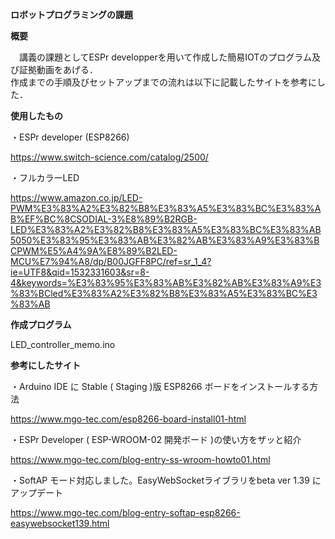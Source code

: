 __ロボットプログラミングの課題__

__概要__

　講義の課題としてESPr developperを用いて作成した簡易IOTのプログラム及び証拠動画をあげる．  
作成までの手順及びセットアップまでの流れは以下に記載したサイトを参考にした．

__使用したもの__  

・ESPr developer (ESP8266)

<https://www.switch-science.com/catalog/2500/>

・フルカラーLED

<https://www.amazon.co.jp/LED-PWM%E3%83%A2%E3%82%B8%E3%83%A5%E3%83%BC%E3%83%AB%EF%BC%8CSODIAL-3%E8%89%B2RGB-LED%E3%83%A2%E3%82%B8%E3%83%A5%E3%83%BC%E3%83%AB5050%E3%83%95%E3%83%AB%E3%82%AB%E3%83%A9%E3%83%BCPWM%E5%A4%9A%E8%89%B2LED-MCU%E7%94%A8/dp/B00JGFF8PC/ref=sr_1_4?ie=UTF8&qid=1532331603&sr=8-4&keywords=%E3%83%95%E3%83%AB%E3%82%AB%E3%83%A9%E3%83%BCled%E3%83%A2%E3%82%B8%E3%83%A5%E3%83%BC%E3%83%AB>

__作成プログラム__  

LED_controller_memo.ino


__参考にしたサイト__  

・Arduino IDE に Stable ( Staging )版 ESP8266 ボードをインストールする方法

<https://www.mgo-tec.com/esp8266-board-install01-html>

・ESPr Developer ( ESP-WROOM-02 開発ボード )の使い方をザッと紹介

<https://www.mgo-tec.com/blog-entry-ss-wroom-howto01.html>

・SoftAP モード対応しました。EasyWebSocketライブラリをbeta ver 1.39 にアップデート

<https://www.mgo-tec.com/blog-entry-softap-esp8266-easywebsocket139.html>

